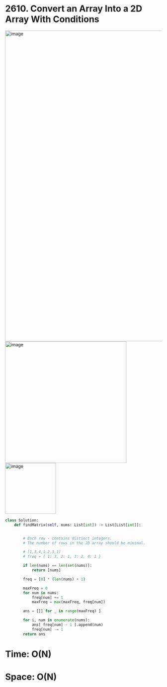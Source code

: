 # 2610. Convert an Array Into a 2D Array With Conditions

<img width="997" alt="image" src="https://github.com/jatinbhutka/LeetCode-2022/assets/35987583/60ccf4ea-c1b0-4d11-8a6c-c215b9496026">
<img width="390" alt="image" src="https://github.com/jatinbhutka/LeetCode-2022/assets/35987583/a5d3033d-8b58-4da9-9b35-bc14221b87a7">
<img width="163" alt="image" src="https://github.com/jatinbhutka/LeetCode-2022/assets/35987583/6c4c0dc3-bdee-4487-8790-781207d5ae2e">


```python
class Solution:
    def findMatrix(self, nums: List[int]) -> List[List[int]]:


        # Each row - contains distinct integers.
        # The number of rows in the 2D array should be minimal.

        # [1,3,4,1,2,3,1]
        # freq = { 1: 3, 2: 1, 3: 2, 4: 1 }

        if len(nums) == len(set(nums)):
            return [nums]

        freq = [0] * (len(nums) + 1)

        maxFreq = 0
        for num in nums:
            freq[num] += 1
            maxFreq = max(maxFreq, freq[num])

        ans = [[] for _ in range(maxFreq) ] 

        for i, num in enumerate(nums):
            ans[ freq[num] - 1 ].append(num)
            freq[num] -= 1
        return ans
```

# Time: O(N)
# Space: O(N)
